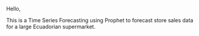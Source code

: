 Hello, 

This is a Time Series Forecasting using Prophet to forecast store sales data for a large Ecuadorian supermarket.

